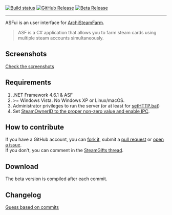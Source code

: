 [![Build status](https://img.shields.io/appveyor/ci/luckz/ASFui.svg?label=Build)](https://ci.appveyor.com/project/luckz/asfui)
[![GitHub Release](https://img.shields.io/github/release/KlappPC/ASFui/all.svg)](https://github.com/KlappPC/ASFui/releases/latest)
[![Beta Release](https://img.shields.io/badge/Latest%20Beta-Download-blue.svg)](https://ci.appveyor.com/project/luckz/asfui/build/artifacts)

---

ASFui is an user interface for [ArchiSteamFarm](https://github.com/JustArchi/ArchiSteamFarm/).

> ASF is a C# application that allows you to farm steam cards using multiple steam accounts simultaneously.

## Screenshots
[Check the screenshots](https://github.com/alvr/ASFui/wiki/Screenshots)

## Requirements
1. .NET Framework 4.6.1 & ASF
2. \>= Windows Vista. No Windows XP or Linux/macOS.
3. Administrator privileges to run the server (or at least for [setHTTP.bat](https://github.com/KlappPc/ASFui/releases/download/0.61/setHTTP.bat))
4. Set [SteamOwnerID to the proper non-zero value and enable IPC](https://github.com/JustArchi/ArchiSteamFarm/wiki/Configuration#global-config).

## How to contribute
If you have a GitHub account, you can [fork it](https://github.com/alvr/ASFui/), submit a [pull request](https://github.com/alvr/ASFui/compare) or [open a issue](https://github.com/alvr/ASFui/issues/new).  
If you don't, you can comment in the [SteamGifts thread](https://www.steamgifts.com/discussion/eT97I/).

## Download
The beta version is compiled after each commit.

## Changelog
[Guess based on commits](../../commits/alt/)
